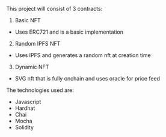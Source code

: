 This project will consist of 3 contracts:

1. Basic NFT

- Uses ERC721 and is a basic implementation

2. Random IPFS NFT

- Uses IPFS and generates a random nft at creation time

3. Dynamic NFT

- SVG nft that is fully onchain and uses oracle for price feed

The technologies used are:

- Javascript
- Hardhat
- Chai
- Mocha
- Solidity
